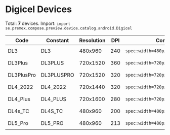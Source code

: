 # Digicel Devices

Total: **7** devices. Import: `import se.premex.compose.preview.device.catalog.android.Digicel`

| Code | Constant | Resolution | DPI | Compose Spec | Preview Usage |
|------|----------|------------|-----|-------------|---------------|
| DL3 | DL3 | 480x960 | 240 | `spec:width=480px,height=960px,dpi=240` | `@Preview(device = Digicel.DL3)` |
| DL3Plus | DL3PLUS | 720x1520 | 360 | `spec:width=720px,height=1520px,dpi=360` | `@Preview(device = Digicel.DL3PLUS)` |
| DL3PlusPro | DL3PLUSPRO | 720x1520 | 320 | `spec:width=720px,height=1520px,dpi=320` | `@Preview(device = Digicel.DL3PLUSPRO)` |
| DL4_2022 | DL4_2022 | 720x1440 | 320 | `spec:width=720px,height=1440px,dpi=320` | `@Preview(device = Digicel.DL4_2022)` |
| DL4_Plus | DL4_PLUS | 720x1600 | 280 | `spec:width=720px,height=1600px,dpi=280` | `@Preview(device = Digicel.DL4_PLUS)` |
| DL4s_TC | DL4S_TC | 480x960 | 200 | `spec:width=480px,height=960px,dpi=200` | `@Preview(device = Digicel.DL4S_TC)` |
| DL5_Pro | DL5_PRO | 480x960 | 213 | `spec:width=480px,height=960px,dpi=213` | `@Preview(device = Digicel.DL5_PRO)` |

<!-- Generated automatically. Do not edit manually. -->
